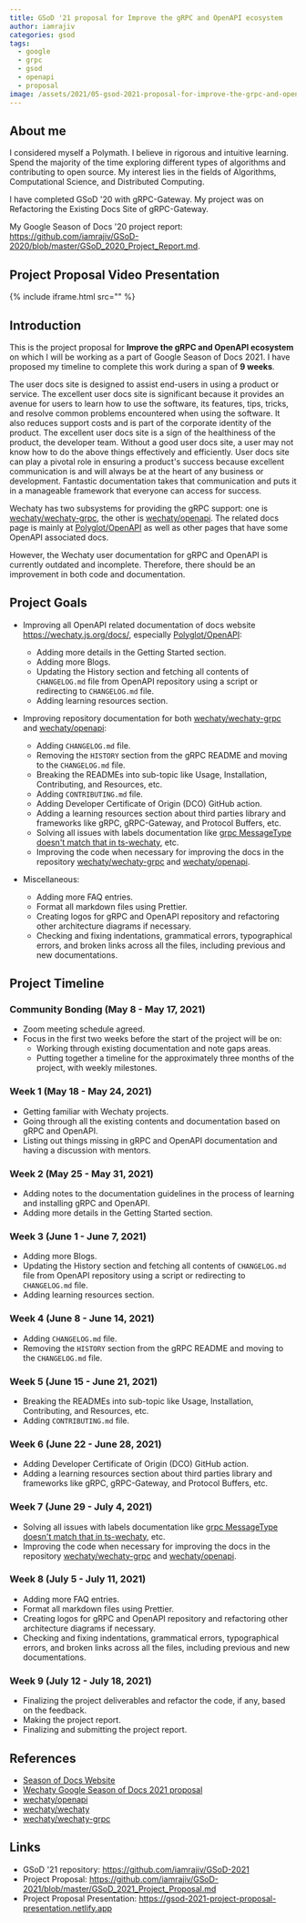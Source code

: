 ```yaml
---
title: GSoD '21 proposal for Improve the gRPC and OpenAPI ecosystem
author: iamrajiv
categories: gsod
tags:
  - google
  - grpc
  - gsod
  - openapi
  - proposal
image: /assets/2021/05-gsod-2021-proposal-for-improve-the-grpc-and-openapi-ecosystem/gsod-2021.png
---
```


## About me

I considered myself a Polymath. I believe in rigorous and intuitive learning. Spend the majority of the time exploring different types of algorithms and contributing to open source. My interest lies in the fields of Algorithms, Computational Science, and Distributed Computing.

I have completed GSoD '20 with gRPC-Gateway. My project was on Refactoring the Existing Docs Site of gRPC-Gateway.

My Google Season of Docs '20 project report: <https://github.com/iamrajiv/GSoD-2020/blob/master/GSoD_2020_Project_Report.md>.

## Project Proposal Video Presentation

{% include iframe.html src="" %}

## Introduction

This is the project proposal for **Improve the gRPC and OpenAPI ecosystem** on which I will be working as a part of Google Season of Docs 2021. I have proposed my timeline to complete this work during a span of **9 weeks**.

The user docs site is designed to assist end-users in using a product or service. The excellent user docs site is significant because it provides an avenue for users to learn how to use the software, its features, tips, tricks, and resolve common problems encountered when using the software. It also reduces support costs and is part of the corporate identity of the product. The excellent user docs site is a sign of the healthiness of the product, the developer team. Without a good user docs site, a user may not know how to do the above things effectively and efficiently. User docs site can play a pivotal role in ensuring a product's success because excellent communication is and will always be at the heart of any business or development. Fantastic documentation takes that communication and puts it in a manageable framework that everyone can access for success.

Wechaty has two subsystems for providing the gRPC support: one is [wechaty/wechaty-grpc](https://github.com/wechaty/grpc), the other is [wechaty/openapi](https://github.com/wechaty/openapi). The related docs page is mainly at [Polyglot/OpenAPI](http://wechaty.js.org/docs/polyglot/openapi/) as well as other pages that have some OpenAPI associated docs.

However, the Wechaty user documentation for gRPC and OpenAPI is currently outdated and incomplete. Therefore, there should be an improvement in both code and documentation.

## Project Goals

- Improving all OpenAPI related documentation of docs website <https://wechaty.js.org/docs/>, especially [Polyglot/OpenAPI](http://wechaty.js.org/docs/polyglot/openapi/):

  - Adding more details in the Getting Started section.
  - Adding more Blogs.
  - Updating the History section and fetching all contents of `CHANGELOG.md` file from OpenAPI repository using a script or redirecting to `CHANGELOG.md` file.
  - Adding learning resources section.

- Improving repository documentation for both [wechaty/wechaty-grpc](https://github.com/wechaty/grpc) and [wechaty/openapi](https://github.com/wechaty/openapi):

  - Adding `CHANGELOG.md` file.
  - Removing the `HISTORY` section from the gRPC README and moving to the `CHANGELOG.md` file.
  - Breaking the READMEs into sub-topic like Usage, Installation, Contributing, and Resources, etc.
  - Adding `CONTRIBUTING.md` file.
  - Adding Developer Certificate of Origin (DCO) GitHub action.
  - Adding a learning resources section about third parties library and frameworks like gRPC, gRPC-Gateway, and Protocol Buffers, etc.
  - Solving all issues with labels documentation like [grpc MessageType doesn't match that in ts-wechaty](https://github.com/wechaty/grpc/issues/65), etc.
  - Improving the code when necessary for improving the docs in the repository [wechaty/wechaty-grpc](https://github.com/wechaty/grpc) and [wechaty/openapi](https://github.com/wechaty/openapi).

- Miscellaneous:

  - Adding more FAQ entries.
  - Format all markdown files using Prettier.
  - Creating logos for gRPC and OpenAPI repository and refactoring other architecture diagrams if necessary.
  - Checking and fixing indentations, grammatical errors, typographical errors, and broken links across all the files, including previous and new documentations.

## Project Timeline

### Community Bonding (May 8 - May 17, 2021)

- Zoom meeting schedule agreed.
- Focus in the first two weeks before the start of the project will be on:
  - Working through existing documentation and note gaps areas.
  - Putting together a timeline for the approximately three months of the project, with weekly milestones.

### Week 1 (May 18 - May 24, 2021)

- Getting familiar with Wechaty projects.
- Going through all the existing contents and documentation based on gRPC and OpenAPI.
- Listing out things missing in gRPC and OpenAPI documentation and having a discussion with mentors.

### Week 2 (May 25 - May 31, 2021)

- Adding notes to the documentation guidelines in the process of learning and installing gRPC and OpenAPI.
- Adding more details in the Getting Started section.

### Week 3 (June 1 - June 7, 2021)

- Adding more Blogs.
- Updating the History section and fetching all contents of `CHANGELOG.md` file from OpenAPI repository using a script or redirecting to `CHANGELOG.md` file.
- Adding learning resources section.

### Week 4 (June 8 - June 14, 2021)

- Adding `CHANGELOG.md` file.
- Removing the `HISTORY` section from the gRPC README and moving to the `CHANGELOG.md` file.

### Week 5 (June 15 - June 21, 2021)

- Breaking the READMEs into sub-topic like Usage, Installation, Contributing, and Resources, etc.
- Adding `CONTRIBUTING.md` file.

### Week 6 (June 22 - June 28, 2021)

- Adding Developer Certificate of Origin (DCO) GitHub action.
- Adding a learning resources section about third parties library and frameworks like gRPC, gRPC-Gateway, and Protocol Buffers, etc.

### Week 7 (June 29 - July 4, 2021)

- Solving all issues with labels documentation like [grpc MessageType doesn't match that in ts-wechaty](https://github.com/wechaty/grpc/issues/65), etc.
- Improving the code when necessary for improving the docs in the repository [wechaty/wechaty-grpc](https://github.com/wechaty/grpc) and [wechaty/openapi](https://github.com/wechaty/openapi).

### Week 8 (July 5 - July 11, 2021)

- Adding more FAQ entries.
- Format all markdown files using Prettier.
- Creating logos for gRPC and OpenAPI repository and refactoring other architecture diagrams if necessary.
- Checking and fixing indentations, grammatical errors, typographical errors, and broken links across all the files, including previous and new documentations.

### Week 9 (July 12 - July 18, 2021)

- Finalizing the project deliverables and refactor the code, if any, based on the feedback.
- Making the project report.
- Finalizing and submitting the project report.

## References

- [Season of Docs Website](https://developers.google.com/season-of-docs/docs)
- [Wechaty Google Season of Docs 2021 proposal](https://wechaty.js.org/docs/gsod/2021/)
- [wechaty/openapi](https://github.com/wechaty/openapi)
- [wechaty/wechaty](https://github.com/wechaty/wechaty)
- [wechaty/wechaty-grpc](https://github.com/wechaty/grpc)

## Links

- GSoD '21 repository: <https://github.com/iamrajiv/GSoD-2021>
- Project Proposal: <https://github.com/iamrajiv/GSoD-2021/blob/master/GSoD_2021_Project_Proposal.md>
- Project Proposal Presentation: <https://gsod-2021-project-proposal-presentation.netlify.app>
